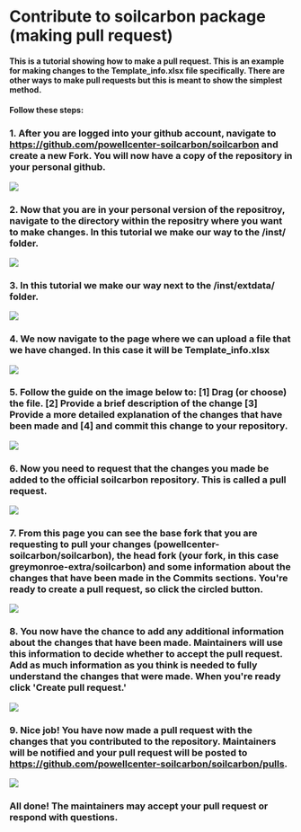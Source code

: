 # Contribute to soilcarbon package (making pull request)

#### This is a tutorial showing how to make a pull request. This is an example for making changes to the Template_info.xlsx file specifically. There are other ways to make pull requests but this is meant to show the simplest method.

#### Follow these steps:

### 1. After you are logged into your github account, navigate to https://github.com/powellcenter-soilcarbon/soilcarbon and create a new Fork. You will now have a copy of the repository in your personal github.
![](site_files/assets/images/pull1.png)

### 2. Now that you are in your personal version of the repositroy, navigate to the directory within the repositry where you want to make changes. In this tutorial we make our way to the /inst/ folder.
![](site_files/assets/images/pull2.png)

### 3. In this tutorial we make our way next to the /inst/extdata/ folder.
![](site_files/assets/images/pull3.png)

### 4. We now navigate to the page where we can upload a file that we have changed. In this case it will be Template_info.xlsx
![](site_files/assets/images/pull4.png)

### 5. Follow the guide on the image below to: [1] Drag (or choose) the file. [2] Provide a brief description of the change [3] Provide a more detailed explanation of the changes that have been made and [4] and commit this change to your repository.
![](site_files/assets/images/pull5.png)

### 6. Now you need to request that the changes you made be added to the official soilcarbon repository. This is called a pull request.
![](site_files/assets/images/pull6.png)
### 7. From this page you can see the base fork that you are requesting to pull your changes (powellcenter-soilcarbon/soilcarbon), the head fork (your fork, in this case greymonroe-extra/soilcarbon) and some information about the changes that have been made in the Commits sections. You're ready to create a pull request, so click the circled button.
![](site_files/assets/images/pull7.png)

### 8. You now have the chance to add any additional information about the changes that have been made. Maintainers will use this information to decide whether to accept the pull request. Add as much information as you think is needed to fully understand the changes that were made. When you're ready click 'Create pull request.'
![](site_files/assets/images/pull8.png)

### 9. Nice job! You have now made a pull request with the changes that you contributed to the repository. Maintainers will be notified and your pull request will be posted to https://github.com/powellcenter-soilcarbon/soilcarbon/pulls.  
![](site_files/assets/images/pull9.png)

### All done! The maintainers may accept your pull request or respond with questions. 
